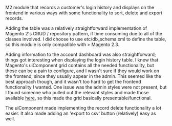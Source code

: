 M2 module that records a customer's login history and displays on the frontend in various ways with some functionality to sort, delete and export records.

Adding the table was a relatively straightforward implementation of Magento 2's CRUD / repository pattern, if time consuming due to all of the classes involved. I did choose to use etc/db_schema.xml to define the table, so this module is only compatible with > Magento 2.3.

Adding information to the account dashboard was also straightforward; things got interesting when displaying the login history table. I knew that Magento's uiComponent grid contains all the needed functionality, but these can be a pain to configure, and I wasn't sure if they would work on the frontend, since they usually appear in the admin. This seemed like the best approach though, and it wasn't too hard to get the frontend functionality I wanted. One issue was the admin styles were not present, but I found someone who pulled out the relevant styles and made those available [here](https://belvg.com/blog/ui-grid-component-on-the-front-end-in-magento-2.html), so this made the grid basically presentable/functional.

The uiComponent made implementing the record delete functionality a lot easier. It also made adding an 'export to csv' button (relatively) easy as well. 
